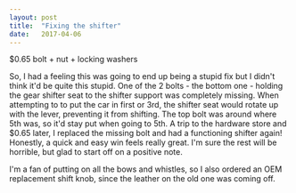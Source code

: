 ```yaml
---
layout: post
title:  "Fixing the shifter"
date:   2017-04-06
---
```


$0.65 bolt + nut + locking washers

So, I had a feeling this was going to end up being a stupid fix but I didn't
think it'd be quite this stupid. One of the 2 bolts - the bottom one - holding
the gear shifter seat to the shifter support was completely missing. When
attempting to to put the car in first or 3rd, the shifter seat would rotate up
with the lever, preventing it from shifting. The top bolt was around where 5th
was, so it'd stay put when going to 5th. A trip to the hardware store and $0.65
later, I replaced the missing bolt and had a functioning shifter again!
Honestly, a quick and easy win feels really great. I'm sure the rest will be
horrible, but glad to start off on a positive note.

I'm a fan of putting on all the bows and whistles, so I also ordered an OEM
replacement shift knob, since the leather on the old one was coming off.
